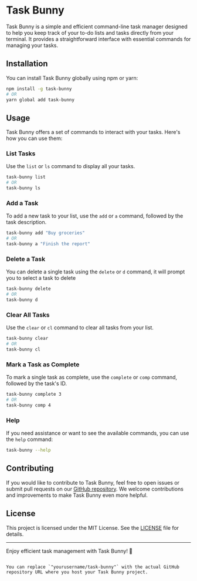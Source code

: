 # Task Bunny

Task Bunny is a simple and efficient command-line task manager designed to help you keep track of your to-do lists and tasks directly from your terminal. It provides a straightforward interface with essential commands for managing your tasks.

## Installation

You can install Task Bunny globally using npm or yarn:

```bash
npm install -g task-bunny
# OR
yarn global add task-bunny
```

## Usage

Task Bunny offers a set of commands to interact with your tasks. Here's how you can use them:

### List Tasks

Use the `list` or `ls` command to display all your tasks.

```bash
task-bunny list
# OR
task-bunny ls
```

### Add a Task

To add a new task to your list, use the `add` or `a` command, followed by the task description.

```bash
task-bunny add "Buy groceries"
# OR
task-bunny a "Finish the report"
```

### Delete a Task

You can delete a single task using the `delete` or `d` command, it will prompt you to select a task to delete

```bash
task-bunny delete 
# OR
task-bunny d 
```

### Clear All Tasks

Use the `clear` or `cl` command to clear all tasks from your list.

```bash
task-bunny clear
# OR
task-bunny cl
```

### Mark a Task as Complete

To mark a single task as complete, use the `complete` or `comp` command, followed by the task's ID.

```bash
task-bunny complete 3
# OR
task-bunny comp 4
```

### Help

If you need assistance or want to see the available commands, you can use the `help` command:

```bash
task-bunny --help
```

## Contributing

If you would like to contribute to Task Bunny, feel free to open issues or submit pull requests on our [GitHub repository](https://github.com/yourusername/task-bunny). We welcome contributions and improvements to make Task Bunny even more helpful.

## License

This project is licensed under the MIT License. See the [LICENSE](LICENSE) file for details.

---

Enjoy efficient task management with Task Bunny! 🐰
```

You can replace `"yourusername/task-bunny"` with the actual GitHub repository URL where you host your Task Bunny project.
